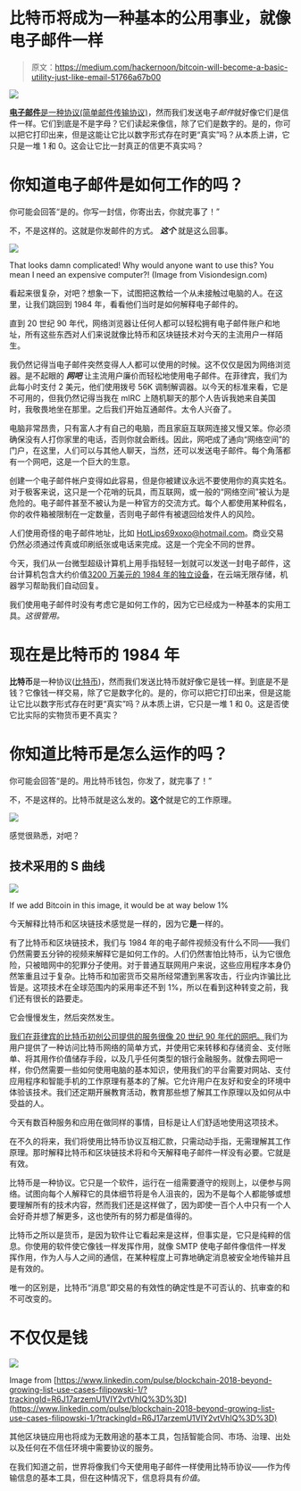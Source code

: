 # 比特币将成为一种基本的公用事业，就像电子邮件一样

> 原文：<https://medium.com/hackernoon/bitcoin-will-become-a-basic-utility-just-like-email-51766a67b00>

![](img/985386bb481938d91c4096d730bd63a9.png)

[**电子邮件**是一种协议(简单邮件传输协议)](https://en.wikipedia.org/wiki/Simple_Mail_Transfer_Protocol)，然而我们发送电子*邮件*就好像它们是信件一样。它们到底是不是字母？它们读起来像信，除了它们是数字的。是的，你可以把它打印出来，但是这能让它比以数字形式存在时更“真实”吗？从本质上讲，它只是一堆 1 和 0。这会让它比一封真正的信更不真实吗？

# 你知道电子邮件是如何工作的吗？

你可能会回答“是的。你写一封信，你寄出去，你就完事了！”

不，不是这样的。这就是你发邮件的方式。 ***这个*** 就是这么回事。

![](img/57895d36cd2a85a1a24b011087aa8d07.png)

That looks damn complicated! Why would anyone want to use this? You mean I need an expensive computer?! (Image from Visiondesign.com)

看起来很复杂，对吧？想象一下，试图把这教给一个从未接触过电脑的人。在这里，让我们跳回到 1984 年，看看他们当时是如何解释电子邮件的。

直到 20 世纪 90 年代，网络浏览器让任何人都可以轻松拥有电子邮件账户和地址，所有这些东西对人们来说就像比特币和区块链技术对今天的主流用户一样陌生。

我仍然记得当电子邮件突然变得人人都可以使用的时候。这不仅仅是因为网络浏览器。是不起眼的 ***网吧*** 让主流用户廉价而轻松地使用电子邮件。在菲律宾，我们为此每小时支付 2 美元，他们使用拨号 56K 调制解调器。以今天的标准来看，它是不可用的，但我仍然记得当我在 mIRC 上随机聊天的那个人告诉我她来自美国时，我敬畏地坐在那里。之后我们开始互通邮件。太令人兴奋了。

电脑非常昂贵，只有富人才有自己的电脑，而且家庭互联网连接又慢又笨。你必须确保没有人打你家里的电话，否则你就会断线。因此，网吧成了通向“网络空间”的门户，在这里，人们可以与其他人聊天，当然，还可以发送电子邮件。每个角落都有一个网吧，这是一个巨大的生意。

创建一个电子邮件帐户变得如此容易，但是你被建议永远不要使用你的真实姓名。对于极客来说，这只是一个花哨的玩具，而互联网，或一般的“网络空间”被认为是危险的。电子邮件甚至不被认为是一种官方的交流方式。每个人都使用某种假名，你的收件箱被限制在一定数量，否则电子邮件有被退回给发件人的风险。

人们使用奇怪的电子邮件地址，比如 HotLips69xoxo@hotmail.com。商业交易仍然必须通过传真或印刷纸张或电话来完成。这是一个完全不同的世界。

今天，我们从一台微型超级计算机上用手指轻轻一划就可以发送一封电子邮件，这台计算机包含大约价值[3200 万美元的 1984 年的独立设备](https://www.webpagefx.com/data/how-much-did-the-stuff-on-your-smartphone-cost-30-years-ago/)，在云端无限存储，机器学习帮助我们自动回复。

我们使用电子邮件时没有考虑它是如何工作的，因为它已经成为一种基本的实用工具。*这很管用。*

# 现在是比特币的 1984 年

**比特币**是一种协议([比特币](https://hackernoon.com/tagged/bitcoin))，然而我们发送比特币就好像它是钱一样。到底是不是钱？它像钱一样交易，除了它是数字化的。是的，你可以把它打印出来，但是这能让它比以数字形式存在时更“真实”吗？从本质上讲，它只是一堆 1 和 0。这是否使它比实际的实物货币更不真实？

# 你知道比特币是怎么运作的吗？

你可能会回答“是的。用比特币钱包，你发了，就完事了！”

不，不是这样的。比特币就是这么发的。**这个**就是它的工作原理。

![](img/0da86a9faae67702a4f5be121d9ca8ff.png)

感觉很熟悉，对吧？

## 技术采用的 S 曲线

![](img/c1b0d424519c41fe77491fa3614915cf.png)

If we add Bitcoin in this image, it would be at way below 1%

今天解释比特币和区块链技术感觉是一样的，因为它**是**一样的。

有了比特币和区块链技术，我们与 1984 年的电子邮件视频没有什么不同——我们仍然需要五分钟的视频来解释它是如何工作的。人们仍然害怕比特币，认为它很危险，只被暗网中的犯罪分子使用。对于普通互联网用户来说，这些应用程序本身仍然笨重且过于复杂。比特币和加密货币交易所经常遭到黑客攻击，行业内诈骗比比皆是。这项技术在全球范围内的采用率还不到 1%，所以在看到这种转变之前，我们还有很长的路要走。

它会慢慢发生，然后突然发生。

[我们在菲律宾的比特币初创公司提供的服务很像 20 世纪 90 年代的网吧。](http://sci.ph)我们为用户提供了一种访问比特币网络的简单方式，并使用它来转移和存储资金、支付账单、将其用作价值储存手段，以及几乎任何类型的银行金融服务。就像去网吧一样，你仍然需要一些如何使用电脑的基本知识，使用我们的平台需要对网站、支付应用程序和智能手机的工作原理有基本的了解。它允许用户在友好和安全的环境中体验该技术。我们还定期开展教育活动，教育那些想了解其工作原理以及如何从中受益的人。

今天有数百种服务和应用在做同样的事情，目标是让人们舒适地使用这项技术。

在不久的将来，我们将使用比特币协议互相汇款，只需动动手指，无需理解其工作原理。那时解释比特币和区块链技术将和今天解释电子邮件一样没有必要。它就是有效。

比特币是一种协议。它只是一个软件，运行在一组需要遵守的规则上，以便参与网络。试图向每个人解释它的具体细节将是令人沮丧的，因为不是每个人都能够或想要理解所有的技术内容，然而我们还是这样做了，因为即使一百个人中只有一个人会好奇并想了解更多，这也使所有的努力都是值得的。

比特币之所以是货币，是因为软件让它看起来是这样，但事实是，它只是纯粹的信息。你使用的软件使它像钱一样发挥作用，就像 SMTP 使电子邮件像信件一样发挥作用，作为人与人之间的通信，在某种程度上可靠地确定消息被安全地传输并且是有效的。

唯一的区别是，比特币“消息”即交易的有效性的确定性是不可否认的、抗审查的和不可改变的。

# 不仅仅是钱

![](img/77b705330e804dd705c28ff55f409909.png)

Image from [https://www.linkedin.com/pulse/blockchain-2018-beyond-growing-list-use-cases-filipowski-1/?trackingId=R6J17arzemU1VIY2vtVhIQ%3D%3D](https://www.linkedin.com/pulse/blockchain-2018-beyond-growing-list-use-cases-filipowski-1/?trackingId=R6J17arzemU1VIY2vtVhIQ%3D%3D)

其他区块链应用也将成为无数用途的基本工具，包括智能合同、市场、治理、出处以及任何在不信任环境中需要协议的服务。

在我们知道之前，世界将像我们今天使用电子邮件一样使用比特币协议——作为传输信息的基本工具，但在这种情况下，信息将具有*价值*。